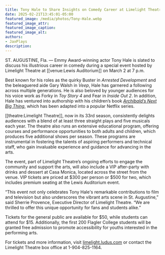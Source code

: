 ```yaml
---
title: Tony Hale to Share Insights on Comedy Career at Limelight Theatre Fundraiser
date: 2025-02-21T13:45:01-05:00
featured_image: /media/photos/Tony-Hale.webp
featured_image_attr: 
featured_image_caption: 
featured_image_alt: 
authors: 
- JaxPlays
description:
---
```

ST. AUGUSTINE, Fla. — Emmy Award-winning actor Tony Hale is slated to discuss his illustrious career in comedy during a special event hosted by Limelight Theatre at [[venue:Lewis Auditorium]] on March 2 at 7 p.m.

Best known for his roles as the quirky Buster in *Arrested Development* and the beleaguered aide Gary Walsh in *Veep*, Hale has garnered a following across multiple generations. He is also beloved by younger audiences for his voice work as Forky in *Toy Story 4* and Fear in *Inside Out 2*. In addition, Hale has ventured into authorship with his children’s book [*Archibald’s Next Big Thing*](https://www.netflix.com/title/80221550), which has been adapted into a popular Netflix series.

[[theatre:Limelight Theatre]], now in its 33rd season, consistently delights audiences with a blend of at least three straight plays and five musicals each year. The theatre also runs an extensive educational program, offering courses and performance opportunities to both adults and children, which produces five additional shows per season. These programs are instrumental in fostering the talents of aspiring performers and technical staff, who gain invaluable experience and guidance for advancing in the arts.

The event, part of Limelight Theatre’s ongoing efforts to engage the community and support the arts, will also include a VIP after-party with drinks and dessert at Casa Monica, located across the street from the venue. VIP tickets are priced at $300 per person or $500 for two, which includes premium seating at the Lewis Auditorium event.

“This event not only celebrates Tony Hale's remarkable contributions to film and television but also underscores the vibrant arts scene in St. Augustine,” said Sherrie Provence, Executive Director of Limelight Theatre. “We are thrilled to offer this unique opportunity for fans and students alike.”

Tickets for the general public are available for $50, while students can attend for $15. Additionally, the first 200 Flagler College students will be granted free admission to promote accessibility for youths interested in the performing arts.

For tickets and more information, visit [limelight.ludus.com](https://limelight.ludus.com) or contact the Limelight Theatre box office at 1-904-825-1164.